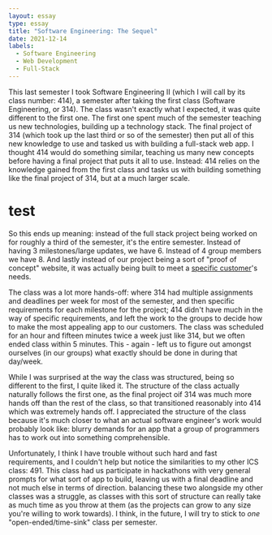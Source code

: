 ```yaml
---
layout: essay
type: essay
title: "Software Engineering: The Sequel"
date: 2021-12-14
labels:
  - Software Engineering
  - Web Development
  - Full-Stack
---
```



This last semester I took Software Engineering II (which I will call by its class number: 414), a semester after taking the first class (Software Engineering, or 314). The class wasn't exactly what I expected, it was quite different to the first one. The first one spent much of the semester teaching us new technologies, building up a technology stack. The final project of 314 (which took up the last third or so of the semester) then put all of this new knowledge to use and tasked us with building a full-stack web app. I thought 414 would do something similar, teaching us many new concepts before having a final project that puts it all to use. Instead: 414 relies on the knowledge gained from the first class and tasks us with building something like the final project of 314, but at a much larger scale.

# test

So this ends up meaning: instead of the full stack project being worked on for roughly a third of the semester, it's the entire semester. Instead of having 3 milestones/large updates, we have 6. Instead of 4 group members we have 8. And lastly instead of our project being a sort of "proof of concept" website, it was actually being built to meet a [specific customer](https://sites.google.com/view/hawaiihomeproject/about?authuser=0)'s needs. 

The class was a lot more hands-off: where 314 had multiple assignments and deadlines per week for most of the semester, and then specific requirements for each milestone for the project; 414 didn't have much in the way of specific requirements, and left the work to the groups to decide how to make the most appealing app to our customers. The class was scheduled for an hour and fifteen minutes twice a week just like 314, but we often ended class within 5 minutes. This - again - left us to figure out amongst ourselves (in our groups) what exactly should be done in during that day/week.

While I was surprised at the way the class was structured, being so different to the first, I quite liked it. The structure of the class actually naturally follows the first one, as the final project oif 314 was much more hands off than the rest of the class, so that transitioned reasonably into 414 which was extremely hands off. I appreciated the structure of the class because it's much closer to what an actual software engineer's work would probably look like: blurry demands for an app that a group of programmers has to work out into something comprehensible. 

Unfortunately, I think I have trouble without such hard and fast requirements, and I couldn't help but notice the similarities to my other ICS class: 491. This class had us participate in hackathons with very general prompts for what sort of app to build, leaving us with a final deadline and not much else in terms of direction. balancing these two alongside my other classes was a struggle, as classes with this sort of structure can really take as much time as you throw at them (as the projects can grow to any size you're willing to work towards). I think, in the future, I will try to stick to *one* "open-ended/time-sink" class per semester.